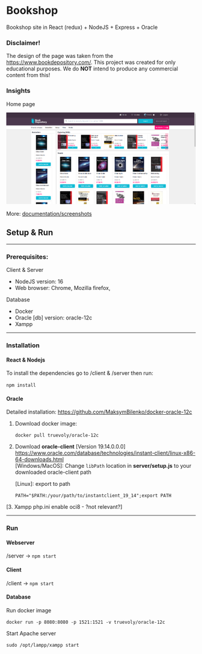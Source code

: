 # Bookshop

Bookshop site in React (redux) + NodeJS + Express + Oracle

### Disclaimer!

The design of the page was taken from the https://www.bookdepository.com/. This project was created for only educational purposes. We do **NOT** intend to produce any commercial content from this!

### Insights

Home page

<img src="./documentation/screenshots/Home.png">

More: [documentation/screenshots](https://github.com/LeventeWolf/Bookshop/tree/master/documentation/screenshots)


## Setup & Run
<hr>

### Prerequisites:
Client & Server
- NodeJS version: 16
- Web browser: Chrome, Mozilla firefox,

Database
- Docker
- Oracle [db] version: oracle-12c
- Xampp

<hr>

### Installation

#### React & Nodejs
To install the dependencies go to /client & /server then run: <br>

`npm install`

#### Oracle

Detailed installation: https://github.com/MaksymBilenko/docker-oracle-12c

1. Download docker image:  <br>
    ```
    docker pull truevoly/oracle-12c
    ```

2. Download **oracle-client** [Version 19.14.0.0.0] <br>
    https://www.oracle.com/database/technologies/instant-client/linux-x86-64-downloads.html <br>
    [Windows/MacOS]: Change `libPath` location in **server/setup.js** to your downloaded oracle-client path

    [Linux]: export to path 
    ```
    PATH="$PATH:/your/path/to/instantclient_19_14";export PATH
    ```
[3. Xampp php.ini enable oci8 - ?not relevant?]
 
<hr>

### Run

#### Webserver

/server -> `npm start`

#### Client

/client -> `npm start`

#### Database

Run docker image
```
docker run -p 8080:8080 -p 1521:1521 -v truevoly/oracle-12c
```

Start Apache server
```
sudo /opt/lampp/xampp start
```

